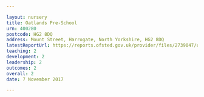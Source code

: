 ```yaml
---

layout: nursery
title: Oatlands Pre-School
urn: 400280
postcode: HG2 8DQ
address: Mount Street, Harrogate, North Yorkshire, HG2 8DQ
latestReportUrl: https://reports.ofsted.gov.uk/provider/files/2739047/urn/400280.pdf
teaching: 2
development: 2
leadership: 2
outcomes: 2
overall: 2
date: 7 November 2017

---
```

